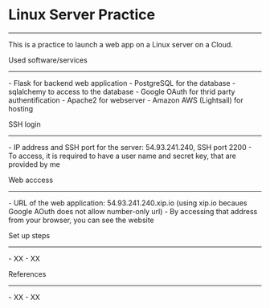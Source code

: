 <h1> Linux Server Practice </h1>
<hr>


This is a practice to launch a web app on a Linux server on a Cloud. 




Used software/services 
<hr>
- Flask for backend web application
- PostgreSQL for the database 
- sqlalchemy to access to the database
- Google OAuth for thrid party authentification
- Apache2 for webserver
- Amazon AWS (Lightsail) for hosting


SSH login 
<hr>
- IP address and SSH port for the server:  54.93.241.240,  SSH port 2200     
- To access, it is required to have a user name and secret key, that are provided by me


Web acccess
<hr>
- URL of the web application:  54.93.241.240.xip.io   (using xip.io becaues Google AOuth does not allow number-only url) 
- By accessing that address from your browser, you can see the website


Set up steps
<hr>
- XX
- XX

References
<hr>
- XX
- XX






  
